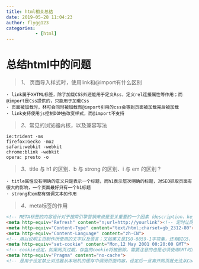 ```yaml
---
title: html相关总结
date: 2019-05-28 11:04:23
author: flygg123
categories: 
           - [html]
---
```

# 总结html中的问题
> *1*、 页面导入样式时，使用link和@import有什么区别

``` text
· link属于XHTML标签，除了加载CSS外还能用于定义Rss，定义rel连接属性等作用；而@import是Css提供的，只能用于加载Css
· 页面被加载时，林可会同时被加载而@import引用的css会等到页面被加载完后被加载
· link支持使用js控制DOM去改变样式，而@import不支持

```
> *2*、常见的浏览器内核，以及兼容写法

``` text
ie:trident -ms
firefox:Gecko -moz
safari:webkit -webkit
chrome:blink -webkit
opera: presto -o
```
> *3*、title 与 h1 的区别、b 与 strong 的区别、i 与 em 的区别？

``` text
· title属性没有明确的意义只是表示一个标题，而h1表示层次明确的标题，对SEO抓取页面有很大的影响，一个页面最好只有一个h1标题
· strong和em都有强调文本的作用
```
> *4*、meta标签的作用
``` html
<!-- META标签的内容设计对于搜索引擎营销来说是至关重要的一个因素（description、keywords），seo优化 -->
<meta http-equiv="Refresh" content="n;url=http://yourlink"><!-- 定时让网页在指定的时间n内，跳转到你的页面； -->
<meta http-equiv="Content-Type" content="text/html;charset=gb_2312-80">
<meta http-equiv="Content-Language" content="zh-CN">
<!-- 用以说明主页制作所使用的文字以及语言；又如英文是ISO-8859-1字符集，还有BIG5、utf-8、shift-Jis、Euc、Koi8-2等字符集 -->
<meta http-equiv="set-cookie" content="Mon,12 May 2001 00:20:00 GMT">
<!-- cookie设定，如果网页过期，存盘的cookie将被删除。需要注意的也是必须使用GMT时间格式； -->
<meta http-equiv="Pragma" content="no-cache">
<!-- 是用于设定禁止浏览器从本地机的缓存中调阅页面内容，设定后一旦离开网页就无法从Cache中再调出； -->
```
